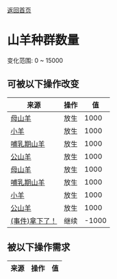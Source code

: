 [返回首页](index.md)  
# 山羊种群数量  
变化范围: 0 ~ 15000  
## 可被以下操作改变  
来源  |  操作  |  值  
----  |  ----  |  ----  
[母山羊](GoatEnclosureFemale.md)  |  放生  |  1000  
[小羊](GoatEnclosureKid.md)  |  放生  |  1000  
[哺乳期山羊](GoatEnclosureLactating.md)  |  放生  |  1000  
[公山羊](GoatEnclosureMale.md)  |  放生  |  1000  
[母山羊](GoatTiedFemale.md)  |  放生  |  1000  
[哺乳期山羊](GoatTiedFemaleLactating.md)  |  放生  |  1000  
[小羊](GoatTiedKid.md)  |  放生  |  1000  
[公山羊](GoatTiedMale.md)  |  放生  |  1000  
[(事件)拿下了！](Event_GoatFightSuccess.md)  |  继续  |  -1000  
## 被以下操作需求  
来源  |  操作  |  值  
----  |  ----  |  ----  
